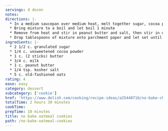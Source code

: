 ```yaml
---
servings: 4 dozen
notes:
directions: |-
  * In a medium saucepan over medium heat, melt together sugar, cocoa powder, butter, and milk
  * Bring mixture to a boil and let boil 1 minute
  * Remove from heat and stir in peanut butter and salt, then stir in oats
  * Drop tablespoons of mixture onto parchment paper and let set until cooled and hardened, 2 hours
ingredients: |-
  * 2 1/2 c. granulated sugar
  * 1/4 c. unsweetened cocoa powder
  * 1 c. (2 sticks) butter
  * 3/4 c. milk
  * 1 c. peanut butter
  * 1/4 tsp. kosher salt
  * 5 c. old-fashioned oats
rating: 4
ease: easy
category: dessert
subcategory: ['cookie']
href: 'https://www.delish.com/cooking/recipe-ideas/a25440716/no-bake-chocolate-oatmeal-cookies-recipe/'
totalTime: 2 hours 30 minutes
cookTime:
prepTime: 10 minutes
title: no bake oatmeal cookies
path: /no-bake-oatmeal-cookies
---
```

